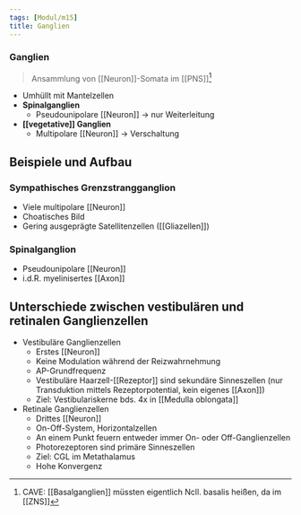 ```yaml
---
tags: [Modul/m15]
title: Ganglien
---
```

### Ganglien 
> Ansammlung von [[Neuron]]-Somata im [[PNS]][^1]
- Umhüllt mit Mantelzellen
- **Spinalganglien**
	- Pseudounipolare [[Neuron]] → nur Weiterleitung
- **[[vegetative]] Ganglien**
	- Multipolare [[Neuron]] → Verschaltung



## Beispiele und Aufbau
### Sympathisches Grenzstrangganglion
- Viele multipolare [[Neuron]]
- Choatisches Bild
- Gering ausgeprägte Satellitenzellen ([[Gliazellen]])

### Spinalganglion
- Pseudounipolare [[Neuron]]
- i.d.R. myelinisertes [[Axon]]

## Unterschiede zwischen vestibulären und retinalen Ganglienzellen
- Vestibuläre Ganglienzellen
	- Erstes [[Neuron]]
	- Keine Modulation während der Reizwahrnehmung
	- AP-Grundfrequenz
	- Vestibuläre Haarzell-[[Rezeptor]] sind sekundäre Sinneszellen (nur Transduktion mittels Rezeptorpotential, kein eigenes [[Axon]])
	- Ziel: Vestibulariskerne bds. 4x in [[Medulla oblongata]]
- Retinale Ganglienzellen
	- Drittes [[Neuron]]
	- On-Off-System, Horizontalzellen
	- An einem Punkt feuern entweder immer On- oder Off-Ganglienzellen
	- Photorezeptoren sind primäre Sinneszellen
	- Ziel: CGL im Metathalamus
	- Hohe Konvergenz

[^1]: CAVE: [[Basalganglien]] müssten eigentlich Ncll. basalis heißen, da im [[ZNS]]